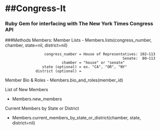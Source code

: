 ##Congress-It
===========

### Ruby Gem for interfacing with The New York Times Congress API

###Methods
Members:
Member Lists       - Members.lists(congress_number, chamber, state=nil, district=nil)

                      congress_number = House of Representatives: 102–113
                                                          Senate:  80–113
                              chamber = "house" or "senate"
                     state (optional) = ex. "CA", "OR", "NY"
                  district (optional) =

Member Bio & Roles - Members.bio_and_roles(member_id)

List of New Members
- Members.new_members

Current Members by State or District
- Members.current_members_by_state_or_district(chamber, state, district=nil)